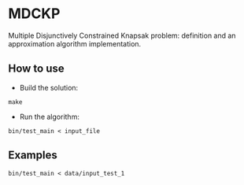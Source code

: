 # MDCKP
Multiple Disjunctively Constrained Knapsak problem: definition and an approximation algorithm implementation.

## How to use

- Build the solution:
```
make
```

- Run the algorithm:
```
bin/test_main < input_file
```

## Examples
```
bin/test_main < data/input_test_1
```